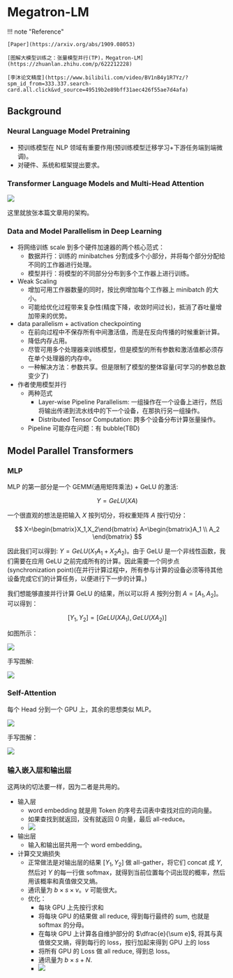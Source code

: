 # Megatron-LM

!!! note "Reference"
    
    [Paper](https://arxiv.org/abs/1909.08053)

    [图解大模型训练之：张量模型并行(TP)，Megatron-LM](https://zhuanlan.zhihu.com/p/622212228)
    
    [李沐论文精度](https://www.bilibili.com/video/BV1nB4y1R7Yz/?spm_id_from=333.337.search-card.all.click&vd_source=49519b2e89bff31aec426f55ae7d4afa)
    
## Background

### Neural Language Model Pretraining

- 预训练模型在 NLP 领域有重要作用(预训练模型迁移学习+下游任务端到端微调)。
- 对硬件、系统和框架提出要求。

### Transformer Language Models and Multi-Head Attention

![](image/met1.png)

这里就放张本篇文章用的架构。

### Data and Model Parallelism in Deep Learning

- 将网络训练 scale 到多个硬件加速器的两个核心范式：
    - 数据并行：训练的 minibatches 分割成多个小部分，并将每个部分分配给不同的工作器进行处理。
    - 模型并行：将模型的不同部分分布到多个工作器上进行训练。
- Weak Scaling
    - 增加可用工作器数量的同时，按比例增加每个工作器上 minibatch 的大小。
    - 可能给优化过程带来复杂性(精度下降，收敛时间过长)，抵消了吞吐量增加带来的优势。
- data parallelism + activation checkpointing
    - 在前向过程中不保存所有中间激活值，而是在反向传播的时候重新计算。
    - 降低内存占用。
    - 尽管可用多个处理器来训练模型，但是模型的所有参数和激活值都必须存在单个处理器的内存中。
    - 一种解决方法：参数共享。但是限制了模型的整体容量(可学习的参数总数变少了)
- 作者使用模型并行
    - 两种范式
        - Layer-wise Pipeline Parallelism: 一组操作在一个设备上进行，然后将输出传递到流水线中的下一个设备，在那执行另一组操作。
        - Distributed Tensor Computation: 跨多个设备分布计算张量操作。
    - Pipeline 可能存在问题：有 bubble(TBD)

## Model Parallel Transformers

### MLP

MLP 的第一部分是一个 GEMM(通用矩阵乘法) + GeLU 的激活:

$$
Y = GeLU(XA)
$$

一个很直观的想法是把输入 $X$ 按列切分，将权重矩阵 $A$ 按行切分：

$$
X=\begin{bmatrix}X_1,X_2\end{bmatrix} A=\begin{bmatrix}A_1 \\ A_2 \end{bmatrix}
$$

因此我们可以得到: $Y=GeLU(X_1A_1+X_2A_2)$。由于 GeLU 是一个非线性函数，我们需要在应用 GeLU 之前完成所有的计算。因此需要一个同步点(synchronization point)(在并行计算过程中，所有参与计算的设备必须等待其他设备完成它们的计算任务，以便进行下一步的计算。)

我们想能够直接并行计算 GeLU 的结果，所以可以将 $A$ 按列分割 $A=[A_1,A_2]$。可以得到：

$$
[Y_1,Y_2]=[GeLU(XA_1),GeLU(XA_2)]
$$

如图所示：

![](image/met2.png)

手写图解:

![](image/met4.jpg)


### Self-Attention

每个 Head 分到一个 GPU 上，其余的思想类似 MLP。

![](image/met3.png)

手写图解：

![](image/met5.jpg)

### 输入嵌入层和输出层

这两块的切法要一样，因为二者是共用的。

- 输入层
    - word embedding 就是用 Token 的序号去词表中查找对应的词向量。
    - 如果查找到就返回，没有就返回 $0$ 向量，最后 all-reduce。
    - ![](image/met4.png)
- 输出层
    - 输入和输出层共用一个 word embedding。
- 计算交叉熵损失
    - 正常做法是对输出层的结果 $[Y_1,Y_2]$ 做 all-gather，将它们 concat 成 $Y$, 然后对 $Y$ 的每一行做 softmax，就得到当前位置每个词出现的概率，然后用该概率和真值做交叉熵。
    - 通讯量为 $b\times s\times v$。$v$ 可能很大。
    - 优化：
        - 每块 GPU 上先按行求和
        - 将每块 GPU 的结果做 all reduce, 得到每行最终的 sum, 也就是 softmax 的分母。
        - 在每块 GPU 上计算各自维护部分的 $\dfrac{e}{\sum e}$, 将其与真值做交叉熵，得到每行的 loss，按行加起来得到 GPU 上的 loss
        - 将所有 GPU 的 Loss 做 all reduce, 得到总 loss。
        - 通讯量为 $b\times s+N$.
        - ![](image/met5.png)